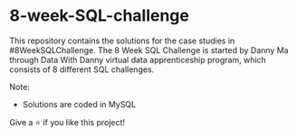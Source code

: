 # 8-week-SQL-challenge

This repository contains the solutions for the case studies in #8WeekSQLChallenge. The 8 Week SQL Challenge is started by Danny Ma through Data With Danny virtual data apprenticeship program, which consists of 8 different SQL challenges.

Note:

- Solutions are coded in MySQL

Give a ⭐️ if you like this project!
